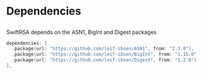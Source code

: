 # Dependencies

## 
SwiftRSA depends on the ASN1, BigInt and Digest packages
```Swift
dependencies: [
  .package(url: "https://github.com/leif-ibsen/ASN1", from: "2.3.0"),
  .package(url: "https://github.com/leif-ibsen/BigInt", from: "1.15.0"),
  .package(url: "https://github.com/leif-ibsen/Digest", from: "1.2.0"),
],
```
